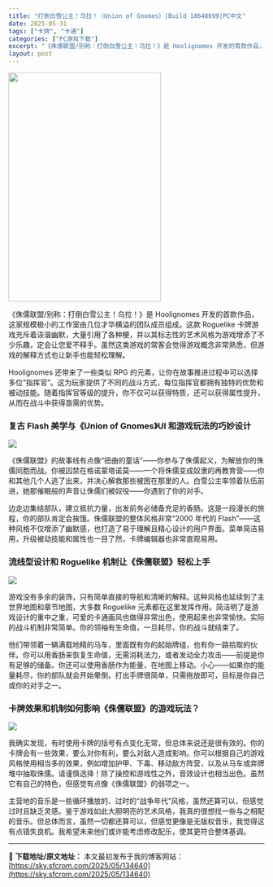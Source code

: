 ```yaml
---
title: "打倒白雪公主！乌拉！（Union of Gnomes）|Build 18648699|PC中文"
date: 2025-05-31
tags: ["卡牌", "卡通"]
categories: ["PC游戏下载"]
excerpt: "《侏儒联盟/别称：打倒白雪公主！乌拉！》是 Hoolignomes 开发的首款作品，这家规模极小的工作室由几位才华横溢的团队成员组成。这款 Roguelike 卡牌游戏充斥着诙谐幽默，大量引用了各种梗，并以其标志性的艺术风格为游戏增添了不少乐趣，定会让您爱不释手。虽然这类游戏的常客会觉得游戏概念非常&hellip;"
layout: post
---
```


<img class="aligncenter size-full wp-image-134641" src="https://sky.sfcrom.com/wp-content/uploads/2025/05/2025053111192197.webp" alt="" width="300" height="450" />

《侏儒联盟/别称：打倒白雪公主！乌拉！》是 Hoolignomes 开发的首款作品，这家规模极小的工作室由几位才华横溢的团队成员组成。这款 Roguelike 卡牌游戏充斥着诙谐幽默，大量引用了各种梗，并以其标志性的艺术风格为游戏增添了不少乐趣，定会让您爱不释手。虽然这类游戏的常客会觉得游戏概念非常熟悉，但游戏的解释方式也让新手也能轻松理解。

Hoolignomes 还带来了一些类似 RPG 的元素，让你在故事推进过程中可以选择多位“指挥官”。这为玩家提供了不同的战斗方式，每位指挥官都拥有独特的优势和被动技能。随着指挥官等级的提升，你不仅可以获得特质，还可以获得属性提升，从而在战斗中获得亟需的优势。
<h3>复古 Flash 美学与《Union of Gnomes》UI 和游戏玩法的巧妙设计</h3>
<img src="https://shared.cloudflare.steamstatic.com/store_item_assets/steam/apps/2097030/ss_2f9e6d9673237c9a186b5d41e569a1f0e117c50c.1920x1080.jpg?t=1748603330" />

《侏儒联盟》的故事线有点像“扭曲的童话”——你参与了侏儒起义，为解放你的侏儒同胞而战。你被囚禁在格诺蒙塔诺莫——一个将侏儒变成奴隶的再教育营——你和其他几个人逃了出来，并决心解救那些被困在那里的人。白雪公主率领着队伍前进，她那催眠般的声音让侏儒们被奴役——你遇到了你的对手。

边走边集结部队，建立抵抗力量，出发前务必储备充足的香肠。这是一段漫长的旅程，你的部队肯定会挨饿。侏儒联盟的整体风格非常“2000 年代的 Flash”——这种风格不仅增添了幽默感，也打造了易于理解且精心设计的用户界面。菜单简洁易用，升级被动技能和属性也一目了然，卡牌编辑器也非常直观易用。
<h3>流线型设计和 Roguelike 机制让《侏儒联盟》轻松上手</h3>
<img src="https://shared.cloudflare.steamstatic.com/store_item_assets/steam/apps/2097030/ss_00e1f994461166e1b41c3d43167dcf54437fa69f.1920x1080.jpg?t=1748603330" />

游戏没有多余的装饰，只有简单直接的导航和清晰的解释。这种风格也延续到了主世界地图和章节地图，大多数 Roguelike 元素都在这里发挥作用。简洁明了是游戏设计的重中之重，可爱的卡通画风也做得非常出色，使用起来也非常愉快。实际的战斗机制非常简单。你的领袖有生命值，一旦耗尽，你的战斗就结束了。

他们带领着一辆满载地精的马车，里面既有你的起始牌组，也有你一路拾取的伙伴。你可以用香肠来恢复生命值，无需消耗法力，或者发动全力攻击——前提是你有足够的储备。你还可以使用香肠作为能量，在地图上移动。小心——如果你的能量耗尽，你的部队就会开始晕倒。打出手牌很简单，只需拖放即可，目标是你自己或你的对手之一。
<h3>卡牌效果和机制如何影响《侏儒联盟》的游戏玩法？</h3>
<img src="https://shared.cloudflare.steamstatic.com/store_item_assets/steam/apps/2097030/ss_88b6378bb8ab410dec8826b3e79c91a88130a944.1920x1080.jpg?t=1748603330" />

我确实发现，有时使用卡牌的括号有点变化无常，但总体来说还是很有效的。你的卡牌会有一些效果，要么对你有利，要么对敌人造成影响。你可以根据自己的游戏风格使用相当多的效果，例如增加护甲、下毒、移动敌方阵营，以及从马车或弃牌堆中抽取侏儒。请谨慎选择！除了操控和游戏性之外，音效设计也相当出色。虽然它有自己的特色，但感觉有点像《侏儒联盟》的弱项之一。

主营地的音乐是一些循环播放的、过时的“战争年代”风格，虽然还算可以，但感觉过时且缺乏灵感。鉴于游戏如此大胆明亮的艺术风格，我真的很想找一些与之相配的音乐。但总体而言，虽然一切都还算可以，但感觉更像是无版权音乐，我觉得这有点错失良机。我希望未来他们或许能考虑修改配乐，使其更符合整体基调。

---
📖 **下载地址/原文地址：** 本文最初发布于我的博客网站：[https://sky.sfcrom.com/2025/05/134640](https://sky.sfcrom.com/2025/05/134640)
